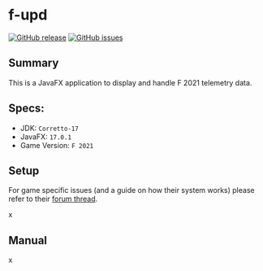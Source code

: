 # f-upd

[![GitHub release](https://img.shields.io/github/v/release/ngwn-studio/f1-udp?include_prereleases&style=for-the-badge)](https://github.com/ngwn-studio/f1-udp/releases)
[![GitHub issues](https://img.shields.io/github/issues/ngwn-studio/f1-udp?style=for-the-badge)](https://github.com/ngwn-studio/f1-udp/issues)

## Summary
This is a JavaFX application to display and handle F 2021 telemetry data.

## Specs:
- JDK: ``Corretto-17``
- JavaFX: ``17.0.1``
- Game Version: ``F 2021 ``

## Setup

For game specific issues (and a guide on how their system works) please refer to their [forum thread]( https://forums.codemasters.com/topic/80231-f1-2021-udp-specification/).

x

## Manual

x
